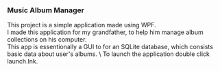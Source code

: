 ### Music Album Manager
This project is a simple application made using WPF. \
I made this application for my grandfather, to help him manage album collections on his computer. \
This app is essentionally a GUI to for an SQLite database, which consists basic data about user's albums. \ 
To launch the application double click launch.lnk.
